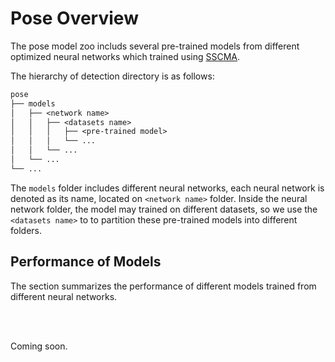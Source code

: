 # Pose Overview

The pose model zoo includs several pre-trained models from different optimized neural networks which trained using [SSCMA](https://github.com/Seeed-Studio/SSCMA).

The hierarchy of detection directory is as follows:

```txt
pose
├── models
│   ├── <network name>
│   │   ├── <datasets name>
│   │   │   ├── <pre-trained model>
│   │   │   └── ...
│   │   └── ...
│   └── ...
└── ...
```

The `models` folder includes different neural networks, each neural network is denoted as its name, located on `<network name>` folder. Inside the neural network folder, the model may trained on different datasets, so we use the `<datasets name>` to to partition these pre-trained models into different folders.


## Performance of Models

The section summarizes the performance of different models trained from different neural networks.

<br></br>

Coming soon.
